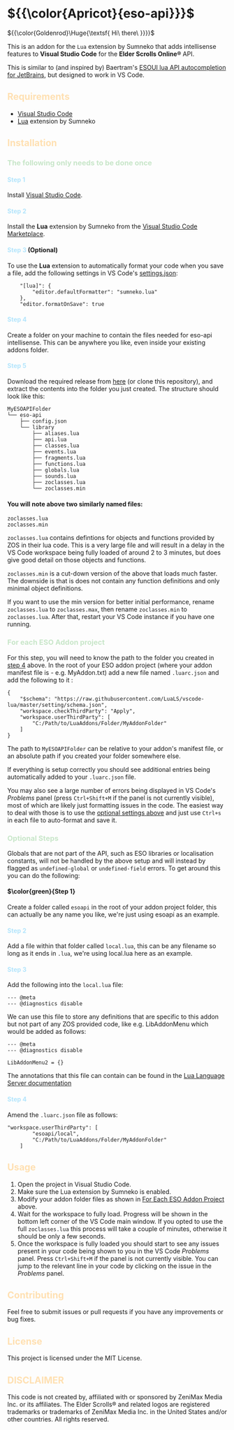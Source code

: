 # ${{\color{Apricot}{eso-api}}}\$
${{\color{Goldenrod}\Huge{\textsf{  Hi\ there\ \}}}}\$

This is an addon for the `Lua` extension by Sumneko that adds intellisense features to **Visual Studio Code** for the **Elder Scrolls Online®** API.

This is similar to (and inspired by) Baertram's [ESOUI lua API autocompletion for JetBrains](https://www.esoui.com/downloads/info2654-ESOUIluaAPIautocompletionforJetBrainsIntelliJIDEAIDEEmmyLuapluginesouisourcessearch.html), but designed to work in VS Code.

## <font color="#FFE0B2">Requirements</font>

- [Visual Studio Code](https://code.visualstudio.com/)
- [Lua](https://marketplace.visualstudio.com/items?itemName=sumneko.lua) extension by Sumneko

## <font color="#FFE0B2">Installation</font>

### <font color="#C8E6C9">The following only needs to be done once</font>
#### <font color="#B3E5FC">Step 1</font>
Install [Visual Studio Code](https://code.visualstudio.com/).
#### <font color="#B3E5FC">Step 2</font>
Install the **Lua** extension by Sumneko from the [Visual Studio Code Marketplace](https://marketplace.visualstudio.com/items?itemName=sumneko.lua).
#### <font color="#B3E5FC">Step 3</font> (Optional)
To use the **Lua** extension to automatically format your code when you save a file, add the following settings in VS Code's [settings.json](https://code.visualstudio.com/docs/editor/settings#_settings-json-file):

```
    "[lua]": {
        "editor.defaultFormatter": "sumneko.lua"
    },
    "editor.formatOnSave": true
```
#### <font color="#B3E5FC">Step 4</font>
Create a folder on your machine to contain the files needed for eso-api intellisense. This can be anywhere you like, even inside your existing addons folder.
#### <font color="#B3E5FC">Step 5</font>
Download the required release from [here](https://github.com/Flat-Badger-1971/eso-api/releases) (or clone this repository), and extract the contents into the folder you just created. The structure should look like this:
```
MyESOAPIFolder
└── eso-api
    ├── config.json
    └── library
        ├── aliases.lua
        ├── api.lua
        ├── classes.lua
        ├── events.lua
        ├── fragments.lua
        ├── functions.lua
        ├── globals.lua
        ├── sounds.lua
        ├── zoclasses.lua
        └── zoclasses.min
```
#### You will note above two similarly named files:
```
zoclasses.lua
zoclasses.min
```
`zoclasses.lua` contains defintions for objects and functions provided by ZOS in their lua code. This is a very large file and will result in a delay in the VS Code workspace being fully loaded of around 2 to 3 minutes, but does give good detail on those objects and functions.

`zoclasses.min` is a cut-down version of the above that loads much faster. The downside is that is does not contain any function definitions and only minimal object definitions.

If you want to use the min version for better initial performance, rename `zoclasses.lua` to `zoclasses.max`, then rename `zoclasses.min` to `zoclasses.lua`. After that, restart your VS Code instance if you have one running.

### <font color="#C8E6C9">For each ESO Addon project</font>

For this step, you will need to know the path to the folder you created in [step 4](#step-4) above. In the root of your ESO addon project (where your addon manifest file is - e.g. MyAddon.txt) add a new file named `.luarc.json` and add the following to it :
```
{
    "$schema": "https://raw.githubusercontent.com/LuaLS/vscode-lua/master/setting/schema.json",
    "workspace.checkThirdParty": "Apply",
    "workspace.userThirdParty": [
        "C:/Path/to/LuaAddons/Folder/MyAddonFolder"
    ]
}
```
The path to `MyESOAPIFolder` can be relative to your addon's manifest file, or an absolute path if you created your folder somewhere else. 

If everything is setup correctly you should see additional entries being automatically added to your `.luarc.json` file.

You may also see a large number of errors being displayed in VS Code's *Problems* panel (press `Ctrl+Shift+M` if the panel is not currently visible), most of which are likely just formatting issues in the code. The easiest way to deal with those is to use the [optional settings above](#step-3-optional) and just use `Ctrl+s` in each file to auto-format and save it.

### <font color="#C8E6C9">Optional Steps</font>
Globals that are not part of the API, such as ESO libraries or localisation constants, will not be handled by the above setup and will instead by flagged as `undefined-global` or `undefined-field` errors. To get around this you can do the following:

#### $\color{green}{Step 1}
Create a folder called `esoapi` in the root of your addon project folder, this can actually be any name you like, we're just using esoapi as an example. 

#### <font color="#B3E5FC">Step 2</font>
Add a file within that folder called `local.lua`, this can be any filename so long as it ends in `.lua`, we're using local.lua here as an example.

#### <font color="#B3E5FC">Step 3</font>
Add the following into the `local.lua` file:
```
--- @meta
--- @diagnostics disable

```

We can use this file to store any definitions that are specific to this addon but not part of any ZOS provided code, like e.g. LibAddonMenu which would be added as follows:
```
--- @meta
--- @diagnostics disable

LibAddonMenu2 = {}
```

The annotations that this file can contain can be found in the [Lua Language Server documentation](https://luals.github.io/wiki/annotations)

#### <font color="#B3E5FC">Step 4</font>
Amend the `.luarc.json` file as follows:
```
"workspace.userThirdParty": [
        "esoapi/local",
        "C:/Path/to/LuaAddons/Folder/MyAddonFolder"
    ]
```

## <font color="#FFE0B2">Usage</font>

1. Open the project in Visual Studio Code.
2. Make sure the Lua extension by Sumneko is enabled.
3. Modify your addon folder files as shown in [For Each ESO Addon Project](#for-each-eso-addon-project) above.
4. Wait for the workspace to fully load. Progress will be shown in the bottom left corner of the VS Code main window. If you opted to use the full `zoclasses.lua` this process will take a couple of minutes, otherwise it should be only a few seconds.
5. Once the workspace is fully loaded you should start to see any issues present in your code being shown to you in the VS Code *Problems* panel. Press `Ctrl+Shift+M` if the panel is not currently visible. You can jump to the relevant line in your code by clicking on the issue in the *Problems* panel.

## <font color="#FFE0B2">Contributing</font>

Feel free to submit issues or pull requests if you have any improvements or bug fixes.

## <font color="#FFE0B2">License</font>

This project is licensed under the MIT License.

## <font color="#FFE0B2">DISCLAIMER</font>
This code is not created by, affiliated with or sponsored by ZeniMax
Media Inc. or its affiliates. The Elder Scrolls® and related logos are
registered trademarks or trademarks of ZeniMax Media Inc. in the United
States and/or other countries. All rights reserved.
